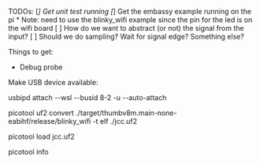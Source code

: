 TODOs:
[*] Get unit test running
[*] Get the embassy example running on the pi
    * Note: need to use the blinky_wifi example since the pin for the led is on the wifi board
[ ] How do we want to abstract (or not) the signal from the input?
    [ ] Should we do sampling? Wait for signal edge? Something else?

Things to get:
* Debug probe


Make USB device available:

usbipd attach --wsl --busid 8-2 -u --auto-attach

picotool uf2 convert ./target/thumbv8m.main-none-eabihf/release/blinky_wifi -t elf ./jcc.uf2

picotool load jcc.uf2

picotool info